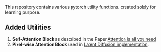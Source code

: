 This repository contains various pytorch utility functions. created solely for learning purpose.

## Added Utilities

1. **Self-Attention Block** as described in the Paper [Attention is all you need](https://arxiv.org/abs/1706.03762)
2. **Pixel-wise Attention Block** used in [Latent Diffusion implementation](https://github.com/CompVis/latent-diffusion/blob/a506df5756472e2ebaf9078affdde2c4f1502cd4/ldm/modules/diffusionmodules/model.py#L150).
